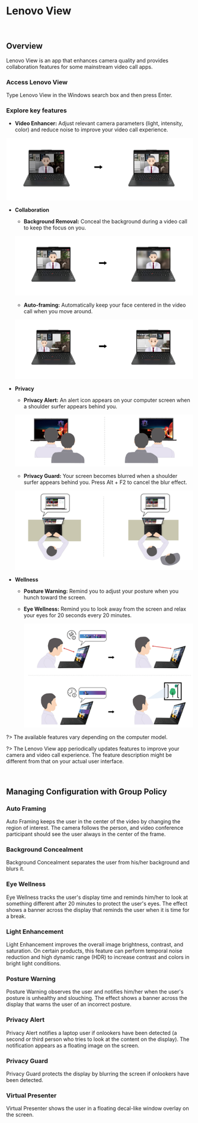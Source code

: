 # Lenovo View
<br>

## Overview

Lenovo View is an app that enhances camera quality and provides collaboration features for some mainstream video call apps.

### Access Lenovo View
Type Lenovo View in the Windows search box and then press Enter.

### Explore key features

- **Video Enhancer:** Adjust relevant camera parameters (light, intensity, color) and reduce noise to improve your video call experience.

![](../img/guides/view/Video_Enhancer.JPG)


- **Collaboration**
	- **Background Removal:** Conceal the background during a video call to keep the focus on you.

	![](../img/guides/view/Background_Removal.JPG)
	
	- **Auto-framing:** Automatically keep your face centered in the video call when you move around.
	
	![](../img/guides/view/Auto-Framing.JPG)
	
- **Privacy**
	- **Privacy Alert:** An alert icon appears on your computer screen when a shoulder surfer appears behind you.

	![](../img/guides/view/Privacy_Alert_2023.JPG)

	- **Privacy Guard:** Your screen becomes blurred when a shoulder surfer appears behind you. Press Alt + F2 to cancel the blur effect.

	![](../img/guides/view/Privacy_Guard.JPG)
		
- **Wellness**
	- **Posture Warning:** Remind you to adjust your posture when you hunch toward the screen.
	- **Eye Wellness:** Remind you to look away from the screen and relax your eyes for 20 seconds every 20 minutes.

		![](../img/guides/view/a_temp_digital_wellness_2023.JPG)

?> The available features vary depending on the computer model.

?> The Lenovo View app periodically updates features to improve your camera and video call experience. The feature description might be different from that on your actual user interface.

<br>

## Managing Configuration with Group Policy

### Auto Framing
Auto Framing keeps the user in the center of the video by changing the region of interest. The camera follows the person, and video conference participant should see the user always in the center of the frame.

### Background Concealment
Background Concealment separates the user from his/her background and blurs it.

### Eye Wellness
Eye Wellness tracks the user's display time and reminds him/her to look at something different after 20 minutes to protect the user's eyes. The effect shows a banner across the display that reminds the user when it is time for a break.

### Light Enhancement
Light Enhancement improves the overall image brightness, contrast, and saturation. On certain products, this feature can perform temporal noise reduction and high dynamic range (HDR) to increase contrast and colors in bright light conditions.

### Posture Warning
Posture Warning observes the user and notifies him/her when the user's posture is unhealthy and slouching. The effect shows a banner across the display that warns the user of an incorrect posture.

### Privacy Alert
Privacy Alert notifies a laptop user if onlookers have been detected (a second or third person who tries to look at the content on the display). The notification appears as a floating image on the screen.

### Privacy Guard
Privacy Guard protects the display by blurring the screen if onlookers have been detected.

### Virtual Presenter
Virtual Presenter shows the user in a floating decal-like window overlay on the screen.